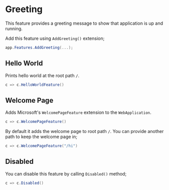 # Greeting

This feature provides a greeting message to show that application is up and
running.

Add this feature using `AddGreeting()` extension;

```csharp
app.Features.AddGreeting(...);
```

## Hello World

Prints hello world at the root path `/`.

```csharp
c => c.HelloWorldFeature()
```

## Welcome Page

Adds Microsoft's `WelcomePageFeature` extension to the `WebApplication`.

```csharp
c => c.WelcomePageFeature()
```

By default it adds the welcome page to root path `/`. You can provide another
path to keep the welcome page in;

```csharp
c => c.WelcomePageFeature("/hi")
```

## Disabled

You can disable this feature by calling `Disabled()` method;

```csharp
c => c.Disabled()
```
